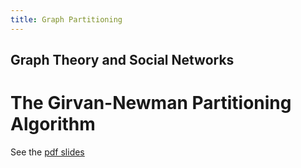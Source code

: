 ```yaml
---
title: Graph Partitioning
---
```


## Graph Theory and Social Networks

# The Girvan-Newman Partitioning Algorithm

See the [pdf slides](/assets/lecture5.pdf)